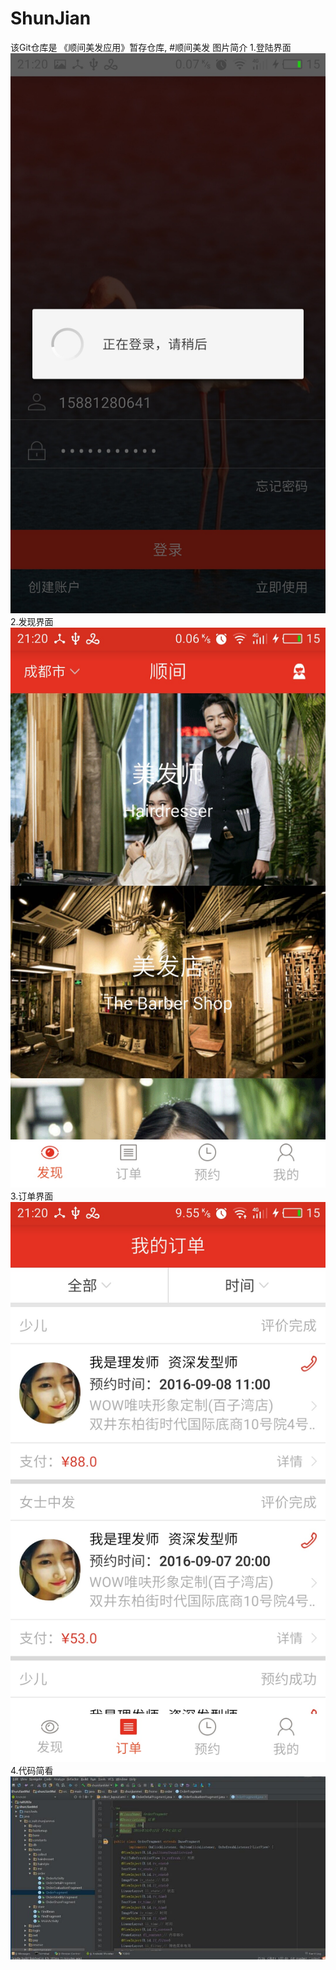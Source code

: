 # ShunJian
该Git仓库是 《顺间美发应用》暂存仓库,
#顺间美发 图片简介
1.登陆界面
![image](https://github.com/hubangmao/ShunJian/blob/master/image/login1.jpg)
2.发现界面
![image](https://github.com/hubangmao/ShunJian/blob/master/image/find2.jpg)
3.订单界面
![image](https://github.com/hubangmao/ShunJian/blob/master/image/list3.jpg)
4.代码简看
![image](https://github.com/hubangmao/ShunJian/blob/master/image/word4.jpg)



